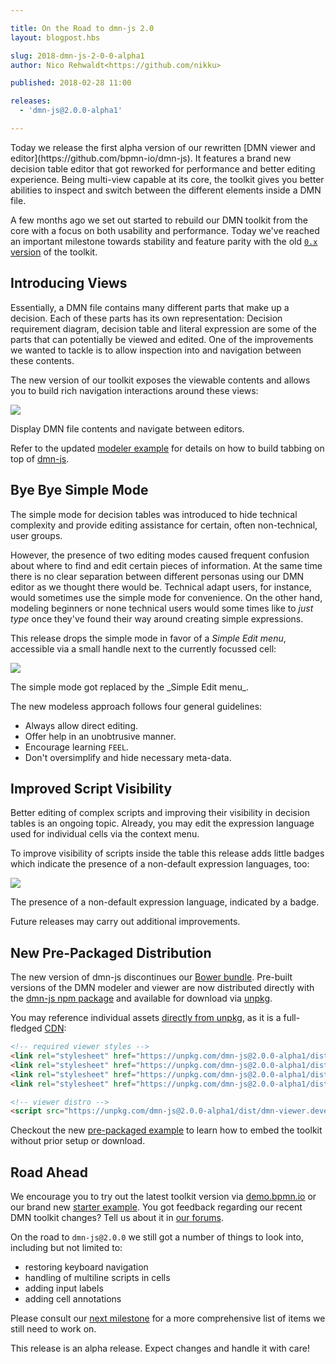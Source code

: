 ```yaml
---

title: On the Road to dmn-js 2.0
layout: blogpost.hbs

slug: 2018-dmn-js-2-0-0-alpha1
author: Nico Rehwaldt<https://github.com/nikku>

published: 2018-02-28 11:00

releases:
  - 'dmn-js@2.0.0-alpha1'

---
```



<p class="introduction">
  Today we release the first alpha version of our rewritten [DMN viewer and editor](https://github.com/bpmn-io/dmn-js). It features a brand new decision table editor that got reworked for performance and better editing experience. Being multi-view capable at its core, the toolkit gives you better abilities to inspect and switch between the different elements inside a DMN file.
</p>

<!-- continue -->

A few months ago we set out started to rebuild our DMN toolkit from the core with a focus on both usability and performance. Today we've reached an important milestone towards stability and feature parity with the old [`0.x` version](https://github.com/bpmn-io/dmn-js/releases/tag/v0.11.0) of the toolkit.


## Introducing Views

Essentially, a DMN file contains many different parts that make up a decision. Each of these parts has its own representation: Decision requirement diagram, decision table and literal expression are some of the parts that can potentially be viewed and edited.
One of the improvements we wanted to tackle is to allow inspection into and navigation between these contents.

The new version of our toolkit exposes the viewable contents and allows you to build rich navigation interactions around these views:

<div class="figure full-size">
  <a href="https://cdn.statically.io/gh/bpmn-io/dmn-js-examples/master/modeler/modeler.html">
    <img src="{{ assets }}/attachments/blog/2018/004-cast.gif">
  </a>
  <p class="caption">
    Display DMN file contents and navigate between editors.
  </p>
</div>

Refer to the updated [modeler example](https://cdn.statically.io/gh/bpmn-io/dmn-js-examples/master/modeler/modeler.html) for details on how to build tabbing on top of [dmn-js](https://github.com/bpmn-io/dmn-js).


## Bye Bye Simple Mode

The simple mode for decision tables was introduced to hide technical complexity and provide editing assistance for certain, often non-technical, user groups.

However, the presence of two editing modes caused frequent confusion about where to find and edit certain pieces of information. At the same time there is no clear separation between different personas using our DMN editor as we thought there would be. Technical adapt users, for instance, would sometimes use the simple mode for convenience. On the other hand, modeling beginners or none technical users would some times like to _just type_ once they've found their way around creating simple expressions.

This release drops the simple mode in favor of a _Simple Edit menu_, accessible via a small handle next to the currently focussed cell:

<div class="figure">
  <img src="{{ assets }}/attachments/blog/2018/004-table-cast.gif">
  <p class="caption">
    The simple mode got replaced by the _Simple Edit menu_.
  </p>
</div>


The new modeless approach follows four general guidelines:

* Always allow direct editing.
* Offer help in an unobtrusive manner.
* Encourage learning `FEEL`.
* Don't oversimplify and hide necessary meta-data.


## Improved Script Visibility

Better editing of complex scripts and improving their visibility in decision tables is an ongoing topic.
Already, you may edit the expression language used for individual cells via the context menu.

To improve visibility of scripts inside the table this release adds little badges which indicate the presence of a non-default expression languages, too:

<div class="figure">
  <img src="{{ assets }}/attachments/blog/2018/004-script-cast.gif">
  <p class="caption">
    The presence of a non-default expression language, indicated by a badge.
  </p>
</div>

Future releases may carry out additional improvements.


## New Pre-Packaged Distribution

The new version of dmn-js discontinues our [Bower bundle](https://github.com/bpmn-io/bower-dmn-js). Pre-built versions of the DMN modeler and viewer are now distributed directly with the
[dmn-js npm package](https://www.npmjs.com/package/dmn-js) and available for download via [unpkg](https://unpkg.com/).

You may reference individual assets [directly from unpkg](https://unpkg.com/dmn-js/dist/), as it is a full-fledged [CDN](https://en.wikipedia.org/wiki/Content_delivery_network):

```html
<!-- required viewer styles -->
<link rel="stylesheet" href="https://unpkg.com/dmn-js@2.0.0-alpha1/dist/assets/dmn-js-drd.css">
<link rel="stylesheet" href="https://unpkg.com/dmn-js@2.0.0-alpha1/dist/assets/dmn-js-decision-table.css">
<link rel="stylesheet" href="https://unpkg.com/dmn-js@2.0.0-alpha1/dist/assets/dmn-js-literal-expression.css">
<link rel="stylesheet" href="https://unpkg.com/dmn-js@2.0.0-alpha1/dist/assets/dmn-font/css/dmn.css">

<!-- viewer distro -->
<script src="https://unpkg.com/dmn-js@2.0.0-alpha1/dist/dmn-viewer.development.js"></script>
```

Checkout the new [pre-packaged example](https://github.com/bpmn-io/dmn-js-examples/tree/master/pre-packaged) to learn how to embed the toolkit without prior setup or download.


## Road Ahead

We encourage you to try out the latest toolkit version via [demo.bpmn.io](https://demo.bpmn.io/dmn) or our brand new [starter example](https://github.com/bpmn-io/dmn-js-examples/tree/master/starter). You got feedback regarding our recent DMN toolkit changes? Tell us about it in [our forums](https://forum.bpmn.io/).

On the road to `dmn-js@2.0.0` we still got a number of things to look into, including but not limited to:

* restoring keyboard navigation
* handling of multiline scripts in cells
* adding input labels
* adding cell annotations

Please consult our [next milestone](https://github.com/bpmn-io/dmn-js/milestone/11) for a more comprehensive list of items we still need to work on.

This release is an alpha release. Expect changes and handle it with care!
